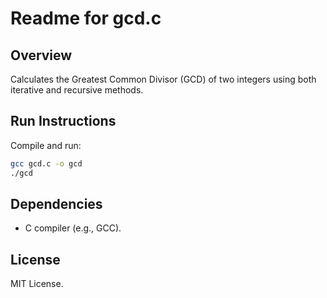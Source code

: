 # Readme for gcd.c

## Overview
Calculates the Greatest Common Divisor (GCD) of two integers using both iterative and recursive methods.

## Run Instructions
Compile and run:
```sh
gcc gcd.c -o gcd
./gcd
```

## Dependencies
- C compiler (e.g., GCC).

## License
MIT License.

